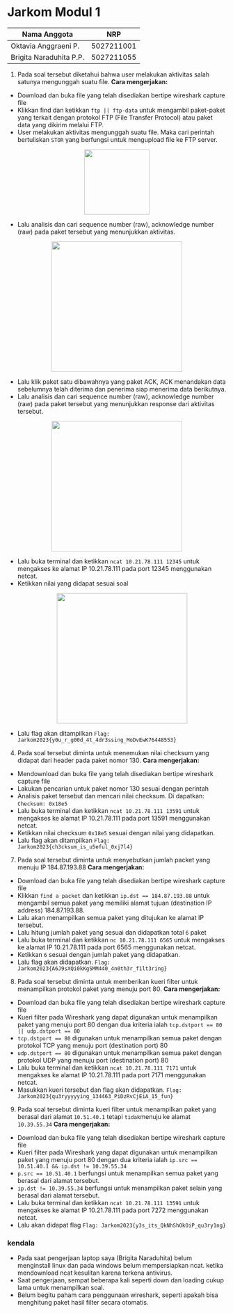 
# Jarkom Modul 1

|      Nama Anggota       |     NRP     |
| ---                     | ---         |
| Oktavia Anggraeni P.    | 5027211001  |
| Brigita Naraduhita P.P. | 5027211055  |

1. Pada soal tersebut diketahui bahwa user melakukan aktivitas salah satunya mengunggah suatu file.
**Cara mengerjakan:**
- Download dan buka file yang telah disediakan bertipe wireshark capture file
- Klikkan find dan ketikkan `ftp || ftp-data` untuk mengambil paket-paket yang terkait dengan protokol FTP (File Transfer Protocol) atau paket data yang dikirim melalui FTP. 
- User melakukan aktivitas mengunggah suatu file. Maka cari perintah bertuliskan `STOR` yang berfungsi untuk mengupload file ke FTP server.
<p align="center">
<img src="https://github.com/Naraduhita/Jarkom-Modul-1-IT15-2023/assets/102397053/ad6b553f-9713-4e17-ae06-810597c068f4" height="150"/>
</p>

- Lalu analisis dan cari sequence number (raw), acknowledge number (raw) pada paket tersebut  yang menunjukkan aktivitas.
<p align="center">
<img src="https://github.com/Naraduhita/Jarkom-Modul-1-IT15-2023/assets/102397053/f9c5fa48-e76b-4731-8dae-d6f92ea70812" height="300"/>
</p>

- Lalu klik paket satu dibawahnya yang paket ACK, ACK menandakan data sebelumnya telah diterima dan penerima siap menerima data berikutnya.
- Lalu analisis dan cari sequence number (raw), acknowledge number (raw) pada paket tersebut  yang menunjukkan response dari aktivitas tersebut.
 <p align="center">
  <img src="https://github.com/Naraduhita/Jarkom-Modul-1-IT15-2023/assets/102397053/e58f3f89-3092-4122-bdc6-8ff0eca8617e" height="300"/>
</p>
 
- Lalu buka terminal dan ketikkan `ncat 10.21.78.111 12345` untuk mengakses ke alamat IP 10.21.78.111 pada port 12345 menggunakan netcat.
- Ketikkan nilai yang didapat sesuai soal
  <p align="center">
  <img src="https://github.com/Naraduhita/Jarkom-Modul-1-IT15-2023/assets/102397053/4f07f2fa-a6ae-4640-8b8e-23e48b27d042" height="300"/>
</p>
  
- Lalu flag akan ditampilkan
 `Flag:  Jarkom2023{y0u_r_g00d_4t_4dr3ssing_MoDvEwK76448553}`

 4. Pada soal tersebut diminta untuk menemukan nilai checksum yang didapat dari header pada paket nomor 130.
**Cara mengerjakan:**
- Mendownload dan buka file yang telah disediakan bertipe wireshark capture file
- Lakukan pencarian untuk paket nomor 130 sesuai dengan perintah
- Analisis paket tersebut dan mencari nilai checksum. Di dapatkan: `Checksum: 0x18e5`
- Lalu buka terminal dan ketikkan `ncat 10.21.78.111 13591` untuk mengakses ke alamat IP 10.21.78.111 pada port 13591 menggunakan netcat.
- Ketikkan  nilai checksum `0x18e5` sesuai dengan nilai yang didapatkan.
- Lalu flag akan ditampilkan
`Flag:  Jarkom2023{ch3cksum_is_u5eful_0xj7l4}`

7. Pada soal tersebut diminta untuk menyebutkan jumlah packet yang menuju IP 184.87.193.88
**Cara mengerjakan:**
- Download dan buka file yang telah disediakan bertipe wireshark capture file
- Klikkan `find a packet` dan ketikkan `ip.dst == 184.87.193.88` untuk mengambil semua paket yang memiliki alamat tujuan (destination IP address) 184.87.193.88. 
- Lalu akan menampilkan semua paket yang ditujukan ke alamat IP tersebut.
- Lalu hitung jumlah paket yang sesuai dan didapatkan total `6` paket
- Lalu buka terminal dan ketikkan `nc 10.21.78.111 6565` untuk mengakses ke alamat IP 10.21.78.111 pada port 6565 menggunakan netcat.
- Ketikkan `6` sesuai dengan jumlah paket yang didapatkan.
- Lalu flag akan didapatkan.
`Flag: Jarkom2023{A6J9sXQi0kKgSMM440_4n0th3r_f1lt3ring}`

8. Pada soal tersebut diminta untuk memberikan kueri filter untuk menampilkan protokol paket yang menuju port 80.
**Cara mengerjakan:**
- Download dan buka file yang telah disediakan bertipe wireshark capture file
- Kueri filter pada Wireshark yang dapat digunakan untuk menampilkan paket yang menuju port 80 dengan dua kriteria ialah `tcp.dstport == 80 || udp.dstport == 80`
- `tcp.dstport == 80` digunakan untuk menampilkan semua paket dengan protokol TCP yang menuju port (destination port) 80
- `udp.dstport == 80` digunakan untuk menampilkan semua paket dengan protokol UDP yang menuju port (destination port) 80
- Lalu buka terminal dan ketikkan `ncat 10.21.78.111 7171`  untuk mengakses ke alamat IP 10.21.78.111 pada port  7171 menggunakan netcat.
- Masukkan kueri tersebut dan flag akan didapatkan.
`Flag: Jarkom2023{qu3ryyyyying_134463_PiDzRvCjEiA_15_fun}`

9. Pada soal tersebut diminta kueri filter untuk menampilkan paket yang berasal dari alamat `10.51.40.1` tetapi `tidak`menuju ke alamat `10.39.55.34`
**Cara mengerjakan:**
- Download dan buka file yang telah disediakan bertipe wireshark capture file
- Kueri filter pada Wireshark yang dapat digunakan untuk menampilkan paket yang menuju port 80 dengan dua kriteria ialah `ip.src == 10.51.40.1 && ip.dst != 10.39.55.34`
- `p.src == 10.51.40.1` berfungsi untuk menampilkan semua paket yang berasal dari alamat tersebut. 
- `ip.dst != 10.39.55.34` berfungsi untuk menampilkan paket selain yang berasal dari alamat tersebut.
- Lalu buka terminal dan ketikkan `ncat 10.21.78.111 13591` untuk mengakses ke alamat IP 10.21.78.111 pada port 7272 menggunakan netcat.
- Lalu akan didapat flag
`Flag: Jarkom2023{y3s_its_QkNhShOkOiP_qu3ry1ng}`

### kendala
- Pada saat pengerjaan laptop saya (Brigita Naraduhita) belum menginstall linux dan pada windows belum mempersiapkan ncat. ketika mendownload ncat kesulitan karena terkena antivirus.
- Saat pengerjaan, sempat beberapa kali seperti down dan loading cukup lama untuk menampilkan soal.
- Belum begitu paham cara penggunaan wireshark, seperti apakah bisa menghitung paket hasil filter secara otomatis.
